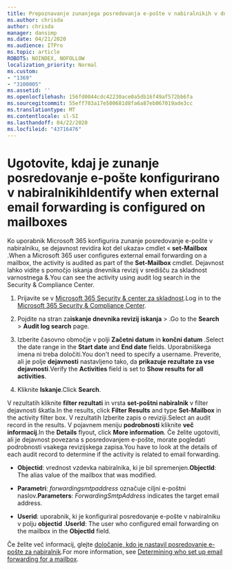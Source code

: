 ```yaml
---
title: Prepoznavanje zunanjega posredovanja e-pošte v nabiralnikih v dnevnikih revizij
ms.author: chrisda
author: chrisda
manager: dansimp
ms.date: 04/21/2020
ms.audience: ITPro
ms.topic: article
ROBOTS: NOINDEX, NOFOLLOW
localization_priority: Normal
ms.custom:
- "1369"
- "3100005"
ms.assetid: ''
ms.openlocfilehash: 156fd0044cdc42230ace0a5db16f49af572bb6fa
ms.sourcegitcommit: 55eff703a17e500681d8fa6a87eb067019ade3cc
ms.translationtype: MT
ms.contentlocale: sl-SI
ms.lasthandoff: 04/22/2020
ms.locfileid: "43716476"
---
```

# <a name="identify-when-external-email-forwarding-is-configured-on-mailboxes"></a><span data-ttu-id="e27b3-102">Ugotovite, kdaj je zunanje posredovanje e-pošte konfigurirano v nabiralnikih</span><span class="sxs-lookup"><span data-stu-id="e27b3-102">Identify when external email forwarding is configured on mailboxes</span></span>

<span data-ttu-id="e27b3-103">Ko uporabnik Microsoft 365 konfigurira zunanje posredovanje e-pošte v nabiralniku, se dejavnost revidira kot del ukaza» cmdlet « **set-Mailbox** .</span><span class="sxs-lookup"><span data-stu-id="e27b3-103">When a Microsoft 365 user configures external email forwarding on a mailbox, the activity is audited as part of the **Set-Mailbox** cmdlet.</span></span> <span data-ttu-id="e27b3-104">Dejavnost lahko vidite s pomočjo iskanja dnevnika revizij v središču za skladnost varnostnega &.</span><span class="sxs-lookup"><span data-stu-id="e27b3-104">You can see the activity using audit log search in the Security & Compliance Center.</span></span>

1. <span data-ttu-id="e27b3-105">Prijavite se v [Microsoft 365 Security & center za skladnost](https://protection.office.com/).</span><span class="sxs-lookup"><span data-stu-id="e27b3-105">Log in to the [Microsoft 365 Security & Compliance Center](https://protection.office.com/).</span></span>

2. <span data-ttu-id="e27b3-106">Pojdite na stran za**iskanje dnevnika revizij** **iskanja** > .</span><span class="sxs-lookup"><span data-stu-id="e27b3-106">Go to the **Search** > **Audit log search** page.</span></span>

3. <span data-ttu-id="e27b3-107">Izberite časovno območje v polji **Začetni datum** in **končni datum** .</span><span class="sxs-lookup"><span data-stu-id="e27b3-107">Select the date range in the **Start date** and **End date** fields.</span></span> <span data-ttu-id="e27b3-108">Uporabniškega imena ni treba določiti.</span><span class="sxs-lookup"><span data-stu-id="e27b3-108">You don't need to specify a username.</span></span> <span data-ttu-id="e27b3-109">Preverite, ali je polje **dejavnosti** nastavljeno tako, da **prikazuje rezultate za vse dejavnosti**.</span><span class="sxs-lookup"><span data-stu-id="e27b3-109">Verify the **Activities** field is set to **Show results for all activities**.</span></span>

4. <span data-ttu-id="e27b3-110">Kliknite **Iskanje**.</span><span class="sxs-lookup"><span data-stu-id="e27b3-110">Click **Search**.</span></span>

<span data-ttu-id="e27b3-111">V rezultatih kliknite **filter rezultati** in vrsta **set-poštni nabiralnik** v filter dejavnosti škatla.</span><span class="sxs-lookup"><span data-stu-id="e27b3-111">In the results, click **Filter Results** and type **Set-Mailbox** in the activity filter box.</span></span> <span data-ttu-id="e27b3-112">V rezultatih Izberite zapis o reviziji.</span><span class="sxs-lookup"><span data-stu-id="e27b3-112">Select an audit record in the results.</span></span> <span data-ttu-id="e27b3-113">V pojavnem meniju **podrobnosti** kliknite **več informacij**.</span><span class="sxs-lookup"><span data-stu-id="e27b3-113">In the **Details** flyout, click **More information**.</span></span> <span data-ttu-id="e27b3-114">Če želite ugotoviti, ali je dejavnost povezana s posredovanjem e-pošte, morate pogledati podrobnosti vsakega revizijskega zapisa.</span><span class="sxs-lookup"><span data-stu-id="e27b3-114">You have to look at the details of each audit record to determine if the activity is related to email forwarding.</span></span>

- <span data-ttu-id="e27b3-115">**Objectid**: vrednost vzdevka nabiralnika, ki je bil spremenjen.</span><span class="sxs-lookup"><span data-stu-id="e27b3-115">**ObjectId**: The alias value of the mailbox that was modified.</span></span>

- <span data-ttu-id="e27b3-116">**Parametri**: _forwardingsmtpaddress_ označuje ciljni e-poštni naslov.</span><span class="sxs-lookup"><span data-stu-id="e27b3-116">**Parameters**: _ForwardingSmtpAddress_ indicates the target email address.</span></span>

- <span data-ttu-id="e27b3-117">**Userid**: uporabnik, ki je konfiguriral posredovanje e-pošte v nabiralniku v polju **objectid** .</span><span class="sxs-lookup"><span data-stu-id="e27b3-117">**UserId**: The user who configured email forwarding on the mailbox in the **ObjectId** field.</span></span>

<span data-ttu-id="e27b3-118">Če želite več informacij, glejte [določanje, kdo je nastavil posredovanje e-pošte za nabiralnik](https://docs.microsoft.com/office365/securitycompliance/auditing-troubleshooting-scenarios#determining-who-set-up-email-forwarding-for-a-mailbox).</span><span class="sxs-lookup"><span data-stu-id="e27b3-118">For more information, see [Determining who set up email forwarding for a mailbox](https://docs.microsoft.com/office365/securitycompliance/auditing-troubleshooting-scenarios#determining-who-set-up-email-forwarding-for-a-mailbox).</span></span>
